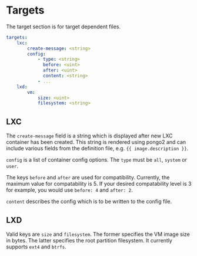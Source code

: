 # Targets

The target section is for target dependent files.

```yaml
targets:
    lxc:
        create-message: <string>
        config:
            - type: <string>
              before: <uint>
              after: <uint>
              content: <string>
            - ...
    lxd:
        vm:
            size: <uint>
            filesystem: <string>
```

## LXC

The `create-message` field is a string which is displayed after new LXC container has been created.
This string is rendered using pongo2 and can include various fields from the definition file, e.g. `{{ image.description }}`.

`config` is a list of container config options.
The `type` must be `all`, `system` or `user`.

The keys `before` and `after` are used for compatibility.
Currently, the maximum value for compatability is 5.
If your desired compatability level is 3 for example, you would use `before: 4` and `after: 2`.

`content` describes the config which is to be written to the config file.

## LXD

Valid keys are `size` and `filesystem`.
The former specifies the VM image size in bytes.
The latter specifies the root partition filesystem.
It currently supports `ext4` and `btrfs`.
